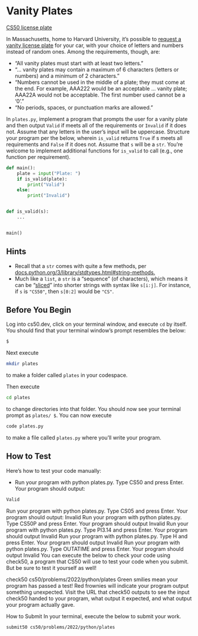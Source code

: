 # Vanity Plates

[CS50 license plate](plate.png)

In Massachusetts, home to Harvard University, it’s possible to [request a vanity license plate](https://www.mass.gov/how-to/request-a-vanity-license-plate) for your car, with your choice of letters and numbers instead of random ones. Among the requirements, though, are:

- “All vanity plates must start with at least two letters.”
- “… vanity plates may contain a maximum of 6 characters (letters or numbers) and a minimum of 2 characters.”
- “Numbers cannot be used in the middle of a plate; they must come at the end. For example, AAA222 would be an acceptable … vanity plate; AAA22A would not be acceptable. The first number used cannot be a ‘0’.”
- “No periods, spaces, or punctuation marks are allowed.”

In `plates.py`, implement a program that prompts the user for a vanity plate and then output `Valid` if meets all of the requirements or `Invalid` if it does not. Assume that any letters in the user’s input will be uppercase. Structure your program per the below, wherein `is_valid` returns `True` if s meets all requirements and `False` if it does not. Assume that `s` will be a `str`. You’re welcome to implement additional functions for `is_valid` to call (e.g., one function per requirement).

```python
def main():
    plate = input("Plate: ")
    if is_valid(plate):
        print("Valid")
    else:
        print("Invalid")


def is_valid(s):
    ...


main()
```

## Hints

- Recall that a `str` comes with quite a few methods, per [docs.python.org/3/library/stdtypes.html#string-methods.](https://docs.python.org/3/library/stdtypes.html#string-methods)
- Much like a `list`, a `str` is a “sequence” (of characters), which means it can be “[sliced](https://docs.python.org/3/library/stdtypes.html#common-sequence-operations)” into shorter strings with syntax like `s[i:j]`. For instance, if `s` is `"CS50"`, then `s[0:2]` would be `"CS"`.

## Before You Begin

Log into cs50.dev, click on your terminal window, and execute `cd` by itself. You should find that your terminal window’s prompt resembles the below:

```bash
$
```

Next execute

```bash
mkdir plates
```

to make a folder called `plates` in your codespace.

Then execute

```bash
cd plates
```

to change directories into that folder. You should now see your terminal prompt as `plates/ $`. You can now execute

```bash
code plates.py
```

to make a file called `plates.py` where you’ll write your program.

## How to Test

Here’s how to test your code manually:

- Run your program with python plates.py. Type CS50 and press Enter. Your program should output:

```bash
Valid
```

Run your program with python plates.py. Type CS05 and press Enter. Your program should output:
Invalid
Run your program with python plates.py. Type CS50P and press Enter. Your program should output
Invalid
Run your program with python plates.py. Type PI3.14 and press Enter. Your program should output
Invalid
Run your program with python plates.py. Type H and press Enter. Your program should output
Invalid
Run your program with python plates.py. Type OUTATIME and press Enter. Your program should output
Invalid
You can execute the below to check your code using check50, a program that CS50 will use to test your code when you submit. But be sure to test it yourself as well!

check50 cs50/problems/2022/python/plates
Green smilies mean your program has passed a test! Red frownies will indicate your program output something unexpected. Visit the URL that check50 outputs to see the input check50 handed to your program, what output it expected, and what output your program actually gave.

How to Submit
In your terminal, execute the below to submit your work.

```bash
submit50 cs50/problems/2022/python/plates
```
